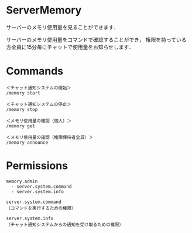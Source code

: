 # ServerMemory
サーバーのメモリ使用量を見ることができます．

サーバーのメモリ使用量をコマンドで確認することができ，
権限を持っている方全員に15分毎にチャットで使用量をお知らせします．

# Commands
```
＜チャット通知システムの開始＞
/memory start

＜チャット通知システムの停止＞
/memory stop

＜メモリ使用量の確認（個人）＞
/memory get

＜メモリ使用量の確認（権限保持者全員）＞
/memory announce
```

# Permissions
```
memory.admin
  - server.system.command
  - server.system.info

server.system.command
（コマンドを実行するための権限）

server.system.info
（チャット通知システムからの通知を受け取るための権限）
